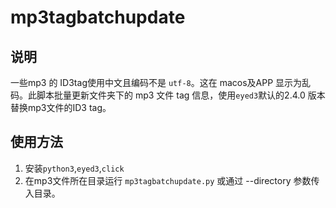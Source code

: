 # mp3tagbatchupdate
## 说明
一些mp3 的 ID3tag使用中文且编码不是 `utf-8`。这在 macos及APP 显示为乱码。此脚本批量更新文件夹下的 mp3 文件 tag 信息，使用`eyed3`默认的2.4.0 版本替换mp3文件的ID3 tag。


## 使用方法
1. 安装`python3`,`eyed3`,`click`
3. 在mp3文件所在目录运行 `mp3tagbatchupdate.py` 或通过 --directory 参数传入目录。



